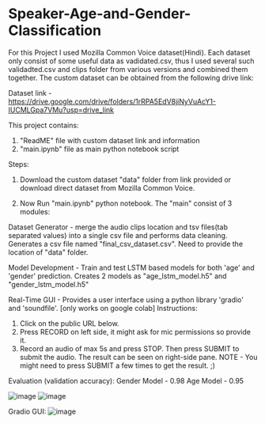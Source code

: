 # Speaker-Age-and-Gender-Classification
For this Project I used Mozilla Common Voice dataset(Hindi). Each dataset only consist of some useful data as vadidated.csv, thus I used several such validadted.csv and clips folder from various versions and combined them together. The custom dataset can be obtained from the following drive link:

Dataset link - https://drive.google.com/drive/folders/1rRPA5EdV8jiNyVuAcY1-IUCMLGpa7VMu?usp=drive_link

This project contains: 

1) "ReadME" file with custom dataset link and information
2) "main.ipynb" file as main python notebook script

Steps:
1) Download the custom dataset "data" folder from link provided or download direct dataset from Mozilla Common Voice.

2) Now Run "main.ipynb" python notebook. The "main" consist of 3 modules:

Dataset Generator - merge the audio clips location and tsv files(tab separated values) into a single csv file and performs data cleaning. Generates a csv file named     "final_csv_dataset.csv". Need to provide the location of "data" folder.

Model Development - Train and test LSTM based models for both 'age' and 'gender' prediction. Creates 2 models as "age_lstm_model.h5" and "gender_lstm_model.h5"

Real-Time GUI - Provides a user interface using a python library 'gradio' and 'soundfile'. [only works on google colab]
Instructions:
1) Click on the public URL below.
2) Press RECORD on left side, it might ask for mic permissions so provide it.
3) Record an audio of max 5s and press STOP. Then press SUBMIT to submit the audio. The result can be seen on right-side pane.
NOTE - You might need to press SUBMIT a few times to get the result. ;)

Evaluation (validation accuracy):
Gender Model - 0.98
Age Model - 0.95

![image](https://github.com/user-attachments/assets/866d9add-6cfc-491b-9d58-905e55066ec0)   ![image](https://github.com/user-attachments/assets/36e64370-a796-49ae-8ff5-b4aeb5de7400)

Gradio GUI:
![image](https://github.com/user-attachments/assets/44b1b472-c39e-43b7-8451-feb42006d0ca)

